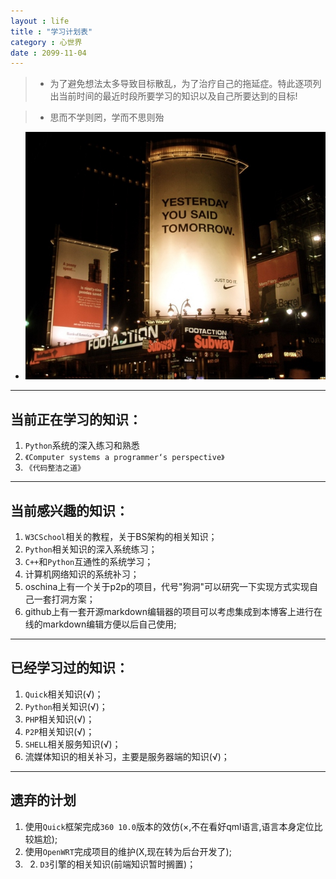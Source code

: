 ```yaml
---
layout : life
title : "学习计划表"
category : 心世界
date : 2099-11-04
---
```


> * 为了避免想法太多导致目标散乱，为了治疗自己的拖延症。特此逐项列出当前时间的最近时段所要学习的知识以及自己所要达到的目标!

> *  思而不学则罔，学而不思则殆

* ![拖延症晚期](/res/img/blog/imagesBed/2015-04-0501.jpg)

<!-- more -->

******
## **当前正在学习的知识：**

1. ```Python```系统的深入练习和熟悉
2. ```《Computer systems a programmer‘s perspective》```
3. ```《代码整洁之道》```

******

## **当前感兴趣的知识：**

1. ```W3CSchool```相关的教程，关于BS架构的相关知识；
2. ```Python```相关知识的深入系统练习；
3. ```C++```和```Python```互通性的系统学习；
4. 计算机网络知识的系统补习；
5. oschina上有一个关于p2p的项目，代号"狗洞"可以研究一下实现方式实现自己一套打洞方案；
6. github上有一套开源markdown编辑器的项目可以考虑集成到本博客上进行在线的markdown编辑方便以后自己使用;

******

## **已经学习过的知识：**
1. ```Quick```相关知识(√)；
2. ```Python```相关知识(√)；
3. ```PHP```相关知识(√)；
4. ```P2P```相关知识(√)；
5. ```SHELL```相关服务知识(√)；
6. 流媒体知识的相关补习，主要是服务器端的知识(√)；

******

## **遗弃的计划**

1. 使用```Quick```框架完成```360 10.0```版本的效仿(×,不在看好qml语言,语言本身定位比较尴尬);
2. 使用```OpenWRT```完成项目的维护(X,现在转为后台开发了);
3. 2. ``D3``引擎的相关知识(前端知识暂时搁置)；
